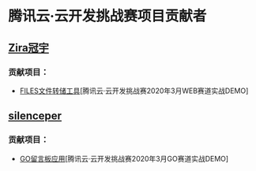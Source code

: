 # 腾讯云·云开发挑战赛项目贡献者

## [Zira冠宇](https://github.com/wasfzxt)
### 贡献项目：
- [FILES文件转储工具](https://github.com/TCloudBase/WEB-FILES)[腾讯云·云开发挑战赛2020年3月WEB赛道实战DEMO]

## [silenceper](https://github.com/silenceper)
### 贡献项目：
- [GO留言板应用](https://github.com/TCloudBase/GO-MESSAGE)[腾讯云·云开发挑战赛2020年3月GO赛道实战DEMO]

